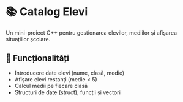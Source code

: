# 📚 Catalog Elevi

Un mini-proiect C++ pentru gestionarea elevilor, mediilor și afișarea situațiilor școlare.

## 🔧 Funcționalități

- Introducere date elevi (nume, clasă, medie)
- Afișare elevi restanți (medie < 5)
- Calcul medii pe fiecare clasă
- Structuri de date (struct), funcții și vectori
